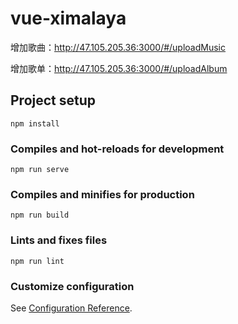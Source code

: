 # vue-ximalaya
增加歌曲：http://47.105.205.36:3000/#/uploadMusic

增加歌单：http://47.105.205.36:3000/#/uploadAlbum


## Project setup
```
npm install
```

### Compiles and hot-reloads for development
```
npm run serve
```

### Compiles and minifies for production
```
npm run build
```

### Lints and fixes files
```
npm run lint
```

### Customize configuration
See [Configuration Reference](https://cli.vuejs.org/config/).
